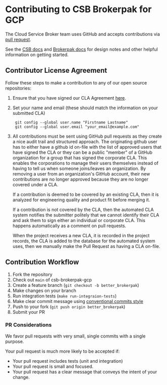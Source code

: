 # Contributing to CSB Brokerpak for GCP

The Cloud Service Broker team uses GitHub and accepts contributions via
[pull request](https://help.github.com/articles/using-pull-requests).

See the [CSB docs](https://github.com/cloudfoundry/cloud-service-broker/tree/main/docs) and [Brokerpak docs](https://github.com/cloudfoundry/csb-brokerpak-gcp/tree/main/docs) for design notes and other helpful information on getting started.

## Contributor License Agreement

Follow these steps to make a contribution to any of our open source repositories:

1. Ensure that you have signed our CLA Agreement [here](https://www.cloudfoundry.org/community/cla).
1. Set your name and email (these should match the information on your submitted CLA)

        git config --global user.name "Firstname Lastname"
        git config --global user.email "your_email@example.com"

1. All contributions must be sent using GitHub pull requests as they create a nice audit trail and structured approach.
   The originating github user has to either have a github id on-file with the list of approved users that have signed the CLA or they can be a public "member" of a GitHub organization for a group that has signed the corporate CLA. This enables the corporations to manage their users themselves instead of having to tell us when someone joins/leaves an organization. By removing a user from an organization's GitHub account, their new contributions are no longer approved because they are no longer covered under a CLA.

   If a contribution is deemed to be covered by an existing CLA, then it is analyzed for engineering quality and product fit before merging it.

   If a contribution is not covered by the CLA, then the automated CLA system notifies the submitter politely that we cannot identify their CLA and ask them to sign either an individual or corporate CLA. This happens automatically as a comment on pull requests.

   When the project receives a new CLA, it is recorded in the project records, the CLA is added to the database for the automated system uses, then we manually make the Pull Request as having a CLA on-file.

## Contribution Workflow

1. Fork the repository
1. Check out `main` of csb-brokerpak-gcp
1. Create a feature branch (`git checkout -b better_brokerpak`)
1. Make changes on your branch
1. Run integration tests (`make run-integraion-tests`)
1. Make clear commit message using [conventional commits style](https://www.conventionalcommits.org/en/v1.0.0/#summary)
3. Push to your fork (`git push origin better_brokerpak`)
4. Submit your PR

### PR Considerations
We favor pull requests with very small, single commits with a single purpose.

Your pull request is much more likely to be accepted if:
* Your pull request includes tests (unit and integration)
* Your pull request is small and focused.
* Your pull request has a clear message that conveys the intent of your change.
